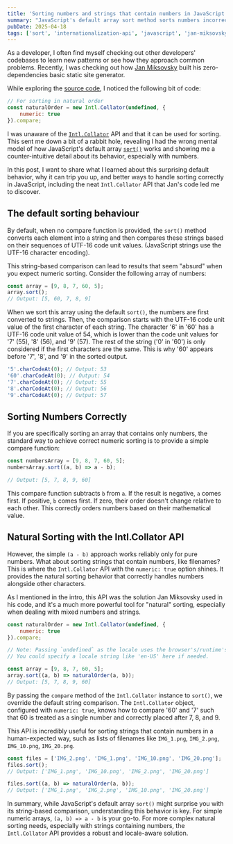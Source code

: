 ```yaml
---
title: 'Sorting numbers and strings that contain numbers in JavaScript'
summary: "JavaScript's default array sort method sorts numbers incorrectly. Discover how to sort numbers properly & use the Intl.Collator API for natural sorting."
pubDate: 2025-04-18
tags: ['sort', 'internationalization-api', 'javascript', 'jan-miksovsky']
---
```


As a developer, I often find myself checking out other developers' codebases to learn new patterns or see how they approach common problems. Recently, I was checking out how [Jan Miksovsky](https://jan.miksovsky.com/) built his zero-dependencies basic static site generator.

While exploring the [source code](https://github.com/WebOrigami/pondlife-zero-deps), I noticed the following bit of code:

```js
// For sorting in natural order
const naturalOrder = new Intl.Collator(undefined, {
	numeric: true
}).compare;
```

I was unaware of the [`Intl.Collator`](https://developer.mozilla.org/en-US/docs/Web/JavaScript/Reference/Global_Objects/Intl/Collator) API and that it can be used for sorting. This sent me down a bit of a rabbit hole, revealing I had the wrong mental model of how JavaScript's default array [`sort()`](https://developer.mozilla.org/en-US/docs/Web/JavaScript/Reference/Global_Objects/Array/sort) works and showing me a counter-intuitive detail about its behavior, especially with numbers.

In this post, I want to share what I learned about this surprising default behavior, why it can trip you up, and better ways to handle sorting correctly in JavaScript, including the neat `Intl.Collator` API that Jan's code led me to discover.

## The default sorting behaviour

By default, when no compare function is provided, the `sort()` method converts each element into a string and then compares these strings based on their sequences of UTF-16 code unit values. (JavaScript strings use the UTF-16 character encoding).

This string-based comparison can lead to results that seem "absurd" when you expect numeric sorting. Consider the following array of numbers:

```js
const array = [9, 8, 7, 60, 5];
array.sort();
// Output: [5, 60, 7, 8, 9]
```

When we sort this array using the default `sort()`, the numbers are first converted to strings. Then, the comparison starts with the UTF-16 code unit value of the first character of each string. The character '6' in '60' has a UTF-16 code unit value of 54, which is lower than the code unit values for '7' (55), '8' (56), and '9' (57). The rest of the string ('0' in '60') is only considered if the first characters are the same. This is why '60' appears before '7', '8', and '9' in the sorted output.

```js
'5'.charCodeAt(0); // Output: 53
'60'.charCodeAt(0); // Output: 54
'7'.charCodeAt(0); // Output: 55
'8'.charCodeAt(0); // Output: 56
'9'.charCodeAt(0); // Output: 57
```

## Sorting Numbers Correctly

If you are specifically sorting an array that contains only numbers, the standard way to achieve correct numeric sorting is to provide a simple compare function:

```js
const numbersArray = [9, 8, 7, 60, 5];
numbersArray.sort((a, b) => a - b);

// Output: [5, 7, 8, 9, 60]
```

This compare function subtracts `b` from `a`. If the result is negative, `a` comes first. If positive, `b` comes first. If zero, their order doesn't change relative to each other. This correctly orders numbers based on their mathematical value.

## Natural Sorting with the Intl.Collator API

However, the simple `(a - b)` approach works reliably only for pure numbers. What about sorting strings that contain numbers, like filenames? This is where the `Intl.Collator` API with the `numeric: true` option shines. It provides the natural sorting behavior that correctly handles numbers alongside other characters.

As I mentioned in the intro, this API was the solution Jan Miksovsky used in his code, and it's a much more powerful tool for "natural" sorting, especially when dealing with mixed numbers and strings.

```js
const naturalOrder = new Intl.Collator(undefined, {
	numeric: true
}).compare;

// Note: Passing `undefined` as the locale uses the browser's/runtime's default locale.
// You could specify a locale string like 'en-US' here if needed.

const array = [9, 8, 7, 60, 5];
array.sort((a, b) => naturalOrder(a, b));
// Output: [5, 7, 8, 9, 60]
```

By passing the `compare` method of the `Intl.Collator` instance to `sort()`, we override the default string comparison. The `Intl.Collator` object, configured with `numeric: true`, knows how to compare '60' and '7' such that 60 is treated as a single number and correctly placed after 7, 8, and 9.

This API is incredibly useful for sorting strings that contain numbers in a human-expected way, such as lists of filenames like `IMG_1.png`, `IMG_2.png`, `IMG_10.png`, `IMG_20.png`.

```js
const files = ['IMG_2.png', 'IMG_1.png', 'IMG_10.png', 'IMG_20.png'];
files.sort();
// Output: ['IMG_1.png', 'IMG_10.png', 'IMG_2.png', 'IMG_20.png']

files.sort((a, b) => naturalOrder(a, b));
// Output: ['IMG_1.png', 'IMG_2.png', 'IMG_10.png', 'IMG_20.png']
```

In summary, while JavaScript's default array `sort()` might surprise you with its string-based comparison, understanding this behavior is key. For simple numeric arrays, `(a, b) => a - b` is your go-to. For more complex natural sorting needs, especially with strings containing numbers, the `Intl.Collator` API provides a robust and locale-aware solution.
